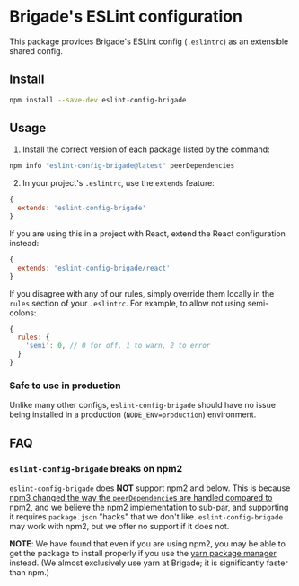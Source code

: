 # Brigade's ESLint configuration

This package provides Brigade's ESLint config (`.eslintrc`) as an extensible shared config.

## Install

```sh
npm install --save-dev eslint-config-brigade
```

## Usage

1. Install the correct version of each package listed by the command:

```sh
npm info "eslint-config-brigade@latest" peerDependencies
```

2. In your project's `.eslintrc`, use the `extends` feature:

```js
{
  extends: 'eslint-config-brigade'
}
```

If you are using this in a project with React, extend the React configuration instead:

```js
{
  extends: 'eslint-config-brigade/react'
}
```

If you disagree with any of our rules, simply override them locally in the `rules` section of your `.eslintrc`. For example, to allow not using semi-colons:

```js
{
  rules: {
    'semi': 0, // 0 for off, 1 to warn, 2 to error
  }
}
```

### Safe to use in production

Unlike many other configs, `eslint-config-brigade` should have no issue being installed in a production (`NODE_ENV=production`) environment.

## FAQ

### `eslint-config-brigade` breaks on npm2

`eslint-config-brigade` does **NOT** support npm2 and below. This is because [npm3 changed the way the `peerDependencie`s are handled compared to npm2](https://nodejs.org/en/blog/npm/peer-dependencies/), and we believe the npm2 implementation to sub-par, and supporting it requires `package.json` "hacks" that we don't like. `eslint-config-brigade` may work with npm2, but we offer no support if it does not.

**NOTE**: We have found that even if you are using npm2, you may be able to get the package to install properly if you use the [yarn package manager](http://yarnpkg.com/) instead. (We almost exclusively use yarn at Brigade; it is significantly faster than npm.)
